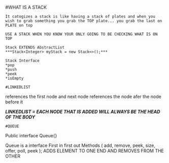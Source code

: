 #WHAT IS A STACK
```
It catogizes a stack is like having a stack of plates and when you wish to grab something you grab the TOP plate... you grab the last on PLATE on top

USE A STACK WHEN YOU KNOW YOUR ONLY GOING TO BE CHECKING WHAT IS ON TOP
```
```
Stack EXTENDS AbstractList
***Stack<Integer> myStack = new Stack<>();***
```
```
Stack Interface 
*pop
*push
*peek
*isEmpty
`````````````````````````````````````````````````````````````````
```
#LINKEDLIST
```
 references the first node and next node references the node afer the 
 node before it
 
 ***LINKEDLIST = EACH NODE THAT IS ADDED WILL ALWAYS BE THE HEAD 
 OF THE BODY***
 
```
#QUEUE
```
Public interface Queue<E>{}

Queue is a interface
First in first out
Methods ( add, remove, peek, size, offer, poll, peek );
ADDS ELEMENT TO ONE END AND REMOVES FROM THE OTHER 
```

